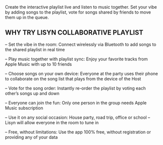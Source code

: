 Create the interactive playlist live and listen to music together.
Set your vibe by adding songs to the playlist, vote for songs shared by friends to move them up in the queue.


## WHY TRY LISYN COLLABORATIVE PLAYLIST

– Set the vibe in the room:
Connect wirelessly via Bluetooth to add songs to the shared playlist in real time

– Play music together with playlist sync:
Enjoy your favorite tracks from Apple Music with up to 10 friends

– Choose songs on your own device:
Everyone at the party uses their phone to collaborate on the song list that plays from the device of the Host

– Vote for the song order:
Instantly re-order the playlist by voting each other’s songs up and down

– Everyone can join the fun:
Only one person in the group needs Apple Music subscription

– Use it on any social occasion:
House party, road trip, office or school – Lisyn will allow everyone in the room to tune in

– Free, without limitations:
Use the app 100% free, without registration or providing any of your data
